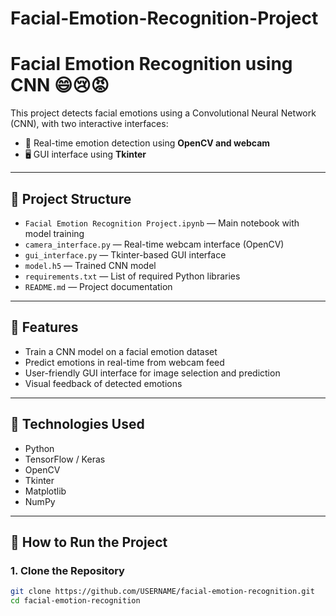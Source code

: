 # Facial-Emotion-Recognition-Project

# Facial Emotion Recognition using CNN 😄😢😡

This project detects facial emotions using a Convolutional Neural Network (CNN), with two interactive interfaces:
- 📸 Real-time emotion detection using **OpenCV and webcam**
- 🖥 GUI interface using **Tkinter**

---

## 📁 Project Structure

- `Facial Emotion Recognition Project.ipynb` — Main notebook with model training
- `camera_interface.py` — Real-time webcam interface (OpenCV)
- `gui_interface.py` — Tkinter-based GUI interface
- `model.h5` — Trained CNN model
- `requirements.txt` — List of required Python libraries
- `README.md` — Project documentation

---

## 🧠 Features

- Train a CNN model on a facial emotion dataset
- Predict emotions in real-time from webcam feed
- User-friendly GUI interface for image selection and prediction
- Visual feedback of detected emotions

---

## 🔧 Technologies Used

- Python
- TensorFlow / Keras
- OpenCV
- Tkinter
- Matplotlib
- NumPy

---

## 🚀 How to Run the Project

### 1. Clone the Repository

```bash
git clone https://github.com/USERNAME/facial-emotion-recognition.git
cd facial-emotion-recognition

